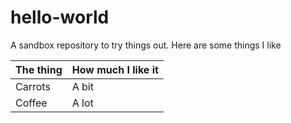 # hello-world
A sandbox repository to try things out. Here are some things I like

| The thing | How much I like it |
|-----------|--------------------|
| Carrots   | A bit              |
| Coffee    | A lot              |

